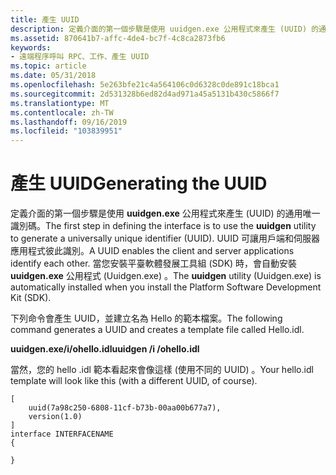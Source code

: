 ```yaml
---
title: 產生 UUID
description: 定義介面的第一個步驟是使用 uuidgen.exe 公用程式來產生 (UUID) 的通用唯一識別碼。
ms.assetid: 870641b7-affc-4de4-bc7f-4c8ca2873fb6
keywords:
- 遠端程序呼叫 RPC、工作、產生 UUID
ms.topic: article
ms.date: 05/31/2018
ms.openlocfilehash: 5e263bfe21c4a564106c0d6328c0de891c18bca1
ms.sourcegitcommit: 2d531328b6ed82d4ad971a45a5131b430c5866f7
ms.translationtype: MT
ms.contentlocale: zh-TW
ms.lasthandoff: 09/16/2019
ms.locfileid: "103839951"
---
```

# <a name="generating-the-uuid"></a><span data-ttu-id="8fe00-104">產生 UUID</span><span class="sxs-lookup"><span data-stu-id="8fe00-104">Generating the UUID</span></span>

<span data-ttu-id="8fe00-105">定義介面的第一個步驟是使用 **uuidgen.exe** 公用程式來產生 (UUID) 的通用唯一識別碼。</span><span class="sxs-lookup"><span data-stu-id="8fe00-105">The first step in defining the interface is to use the **uuidgen** utility to generate a universally unique identifier (UUID).</span></span> <span data-ttu-id="8fe00-106">UUID 可讓用戶端和伺服器應用程式彼此識別。</span><span class="sxs-lookup"><span data-stu-id="8fe00-106">A UUID enables the client and server applications identify each other.</span></span> <span data-ttu-id="8fe00-107">當您安裝平臺軟體發展工具組 (SDK) 時，會自動安裝 **uuidgen.exe** 公用程式 (Uuidgen.exe) 。</span><span class="sxs-lookup"><span data-stu-id="8fe00-107">The **uuidgen** utility (Uuidgen.exe) is automatically installed when you install the Platform Software Development Kit (SDK).</span></span>

<span data-ttu-id="8fe00-108">下列命令會產生 UUID，並建立名為 Hello 的範本檔案。</span><span class="sxs-lookup"><span data-stu-id="8fe00-108">The following command generates a UUID and creates a template file called Hello.idl.</span></span>

<span data-ttu-id="8fe00-109">**uuidgen.exe/i/ohello.idl**</span><span class="sxs-lookup"><span data-stu-id="8fe00-109">**uuidgen /i /ohello.idl**</span></span>

<span data-ttu-id="8fe00-110">當然，您的 hello .idl 範本看起來會像這樣 (使用不同的 UUID) 。</span><span class="sxs-lookup"><span data-stu-id="8fe00-110">Your hello.idl template will look like this (with a different UUID, of course).</span></span>

``` syntax
[
    uuid(7a98c250-6808-11cf-b73b-00aa00b677a7),
    version(1.0)
]
interface INTERFACENAME
{
 
}
```

 

 




